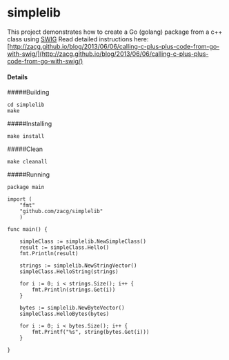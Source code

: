 simplelib
=========

This project demonstrates how to create a Go (golang) package from a c++ class using [SWIG](http://www.swig.org/Doc3.0/Go.html) Read detailed instructions here: [http://zacg.github.io/blog/2013/06/06/calling-c-plus-plus-code-from-go-with-swig/](http://zacg.github.io/blog/2013/06/06/calling-c-plus-plus-code-from-go-with-swig/)


#### Details

#####Building

	cd simplelib
	make

#####Installing

	make install

#####Clean

	make cleanall

#####Running

	package main

	import (
		"fmt"
		"github.com/zacg/simplelib"
		)

	func main() {

		simpleClass := simplelib.NewSimpleClass()
		result := simpleClass.Hello()
		fmt.Println(result)

		strings := simplelib.NewStringVector()
		simpleClass.HelloString(strings)

		for i := 0; i < strings.Size(); i++ {
			fmt.Println(strings.Get(i))
		}

		bytes := simplelib.NewByteVector()
		simpleClass.HelloBytes(bytes)

		for i := 0; i < bytes.Size(); i++ {
			fmt.Printf("%s", string(bytes.Get(i)))
		}
	
	}
	
